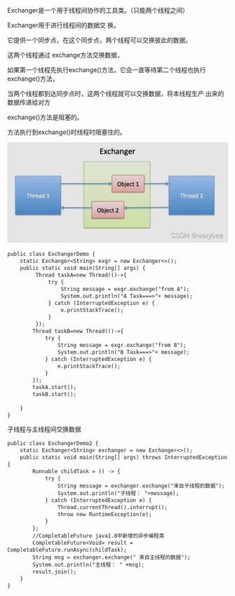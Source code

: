 Exchanger是一个用于线程间协作的工具类。（只能两个线程之间）

Exchanger用于进行线程间的数据交 换。

它提供一个同步点，在这个同步点，两个线程可以交换彼此的数据。

这两个线程通过 exchange方法交换数据，

如果第一个线程先执行exchange()方法，它会一直等待第二个线程也执行exchange()方法，

当两个线程都到达同步点时，这两个线程就可以交换数据，将本线程生产 出来的数据传递给对方


exchange()方法是阻塞的。

方法执行到exchange()时线程时阻塞住的。

![img_34.png](img_34.png)


```
public class ExchangerDemo {
    static Exchanger<String> exgr = new Exchanger<>();
    public static void main(String[] args) {
         Thread taskA=new Thread(()->{
             try {
                 String message = exgr.exchange("from A");
                 System.out.println("A Task===>"+ message);
             } catch (InterruptedException e) {
                 e.printStackTrace();
             }
         });
        Thread taskB=new Thread(()->{
            try {
                String message = exgr.exchange("from B");
                System.out.println("B Task===>"+ message);
            } catch (InterruptedException e) {
                e.printStackTrace();
            }
        });
        taskA.start();
        taskB.start();

    }
}
```

子线程与主线程间交换数据

```
public class ExchangerDemo2 {
    static Exchanger<String> exchanger = new Exchanger<>();
    public static void main(String[] args) throws InterruptedException {
        Runnable childTask = () -> {
            try {
                String message = exchanger.exchange("来自子线程的数据");
                System.out.println("子线程： "+message);
            } catch (InterruptedException e) {
                Thread.currentThread().interrupt();
                throw new RuntimeException(e);
            }
        };
        //CompletableFuture java1.8中新增的异步编程类
        CompletableFuture<Void> result = CompletableFuture.runAsync(childTask);
        String msg = exchanger.exchange(" 来自主线程的数据");
        System.out.println("主线程： " +msg);
        result.join();
    }
}
```